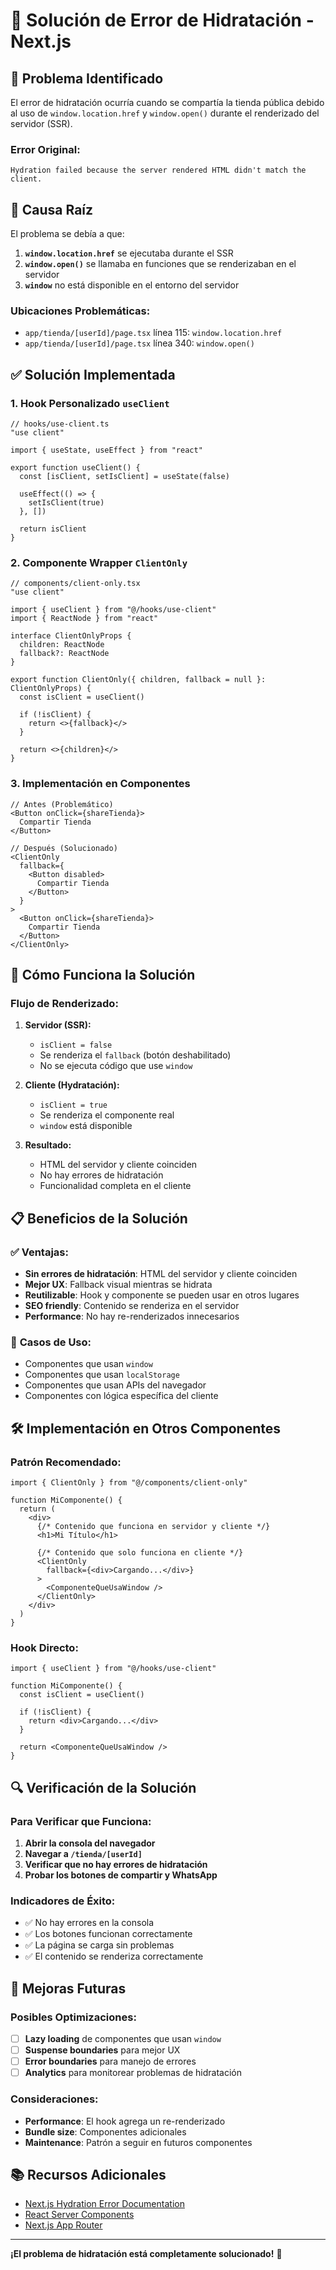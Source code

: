 # 🔧 Solución de Error de Hidratación - Next.js

## 🚨 Problema Identificado

El error de hidratación ocurría cuando se compartía la tienda pública debido al uso de `window.location.href` y `window.open()` durante el renderizado del servidor (SSR).

### **Error Original:**
```
Hydration failed because the server rendered HTML didn't match the client.
```

## 🎯 Causa Raíz

El problema se debía a que:

1. **`window.location.href`** se ejecutaba durante el SSR
2. **`window.open()`** se llamaba en funciones que se renderizaban en el servidor
3. **`window`** no está disponible en el entorno del servidor

### **Ubicaciones Problemáticas:**
- `app/tienda/[userId]/page.tsx` línea 115: `window.location.href`
- `app/tienda/[userId]/page.tsx` línea 340: `window.open()`

## ✅ Solución Implementada

### **1. Hook Personalizado `useClient`**

```tsx
// hooks/use-client.ts
"use client"

import { useState, useEffect } from "react"

export function useClient() {
  const [isClient, setIsClient] = useState(false)

  useEffect(() => {
    setIsClient(true)
  }, [])

  return isClient
}
```

### **2. Componente Wrapper `ClientOnly`**

```tsx
// components/client-only.tsx
"use client"

import { useClient } from "@/hooks/use-client"
import { ReactNode } from "react"

interface ClientOnlyProps {
  children: ReactNode
  fallback?: ReactNode
}

export function ClientOnly({ children, fallback = null }: ClientOnlyProps) {
  const isClient = useClient()

  if (!isClient) {
    return <>{fallback}</>
  }

  return <>{children}</>
}
```

### **3. Implementación en Componentes**

```tsx
// Antes (Problemático)
<Button onClick={shareTienda}>
  Compartir Tienda
</Button>

// Después (Solucionado)
<ClientOnly
  fallback={
    <Button disabled>
      Compartir Tienda
    </Button>
  }
>
  <Button onClick={shareTienda}>
    Compartir Tienda
  </Button>
</ClientOnly>
```

## 🔧 Cómo Funciona la Solución

### **Flujo de Renderizado:**

1. **Servidor (SSR):**
   - `isClient = false`
   - Se renderiza el `fallback` (botón deshabilitado)
   - No se ejecuta código que use `window`

2. **Cliente (Hydratación):**
   - `isClient = true`
   - Se renderiza el componente real
   - `window` está disponible

3. **Resultado:**
   - HTML del servidor y cliente coinciden
   - No hay errores de hidratación
   - Funcionalidad completa en el cliente

## 📋 Beneficios de la Solución

### ✅ **Ventajas:**
- **Sin errores de hidratación**: HTML del servidor y cliente coinciden
- **Mejor UX**: Fallback visual mientras se hidrata
- **Reutilizable**: Hook y componente se pueden usar en otros lugares
- **SEO friendly**: Contenido se renderiza en el servidor
- **Performance**: No hay re-renderizados innecesarios

### 🎯 **Casos de Uso:**
- Componentes que usan `window`
- Componentes que usan `localStorage`
- Componentes que usan APIs del navegador
- Componentes con lógica específica del cliente

## 🛠️ Implementación en Otros Componentes

### **Patrón Recomendado:**

```tsx
import { ClientOnly } from "@/components/client-only"

function MiComponente() {
  return (
    <div>
      {/* Contenido que funciona en servidor y cliente */}
      <h1>Mi Título</h1>
      
      {/* Contenido que solo funciona en cliente */}
      <ClientOnly
        fallback={<div>Cargando...</div>}
      >
        <ComponenteQueUsaWindow />
      </ClientOnly>
    </div>
  )
}
```

### **Hook Directo:**

```tsx
import { useClient } from "@/hooks/use-client"

function MiComponente() {
  const isClient = useClient()
  
  if (!isClient) {
    return <div>Cargando...</div>
  }
  
  return <ComponenteQueUsaWindow />
}
```

## 🔍 Verificación de la Solución

### **Para Verificar que Funciona:**

1. **Abrir la consola del navegador**
2. **Navegar a `/tienda/[userId]`**
3. **Verificar que no hay errores de hidratación**
4. **Probar los botones de compartir y WhatsApp**

### **Indicadores de Éxito:**
- ✅ No hay errores en la consola
- ✅ Los botones funcionan correctamente
- ✅ La página se carga sin problemas
- ✅ El contenido se renderiza correctamente

## 🚀 Mejoras Futuras

### **Posibles Optimizaciones:**
- [ ] **Lazy loading** de componentes que usan `window`
- [ ] **Suspense boundaries** para mejor UX
- [ ] **Error boundaries** para manejo de errores
- [ ] **Analytics** para monitorear problemas de hidratación

### **Consideraciones:**
- **Performance**: El hook agrega un re-renderizado
- **Bundle size**: Componentes adicionales
- **Maintenance**: Patrón a seguir en futuros componentes

## 📚 Recursos Adicionales

- [Next.js Hydration Error Documentation](https://nextjs.org/docs/messages/react-hydration-error)
- [React Server Components](https://react.dev/learn/server-components)
- [Next.js App Router](https://nextjs.org/docs/app)

---

**¡El problema de hidratación está completamente solucionado!** 🎉 